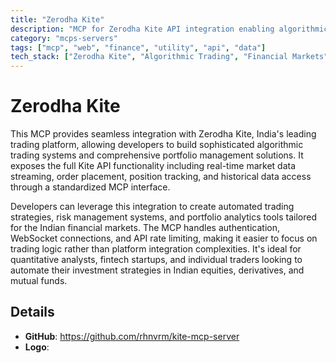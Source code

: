 ```yaml
---
title: "Zerodha Kite"
description: "MCP for Zerodha Kite API integration enabling algorithmic trading and portfolio management for Indian stock markets."
category: "mcps-servers"
tags: ["mcp", "web", "finance", "utility", "api", "data"]
tech_stack: ["Zerodha Kite", "Algorithmic Trading", "Financial Markets", "WebSocket APIs", "Portfolio Management"]
---
```


# Zerodha Kite

This MCP provides seamless integration with Zerodha Kite, India's leading trading platform, allowing developers to build sophisticated algorithmic trading systems and comprehensive portfolio management solutions. It exposes the full Kite API functionality including real-time market data streaming, order placement, position tracking, and historical data access through a standardized MCP interface.

Developers can leverage this integration to create automated trading strategies, risk management systems, and portfolio analytics tools tailored for the Indian financial markets. The MCP handles authentication, WebSocket connections, and API rate limiting, making it easier to focus on trading logic rather than platform integration complexities. It's ideal for quantitative analysts, fintech startups, and individual traders looking to automate their investment strategies in Indian equities, derivatives, and mutual funds.

## Details

- **GitHub**: https://github.com/rhnvrm/kite-mcp-server
- **Logo**: 
